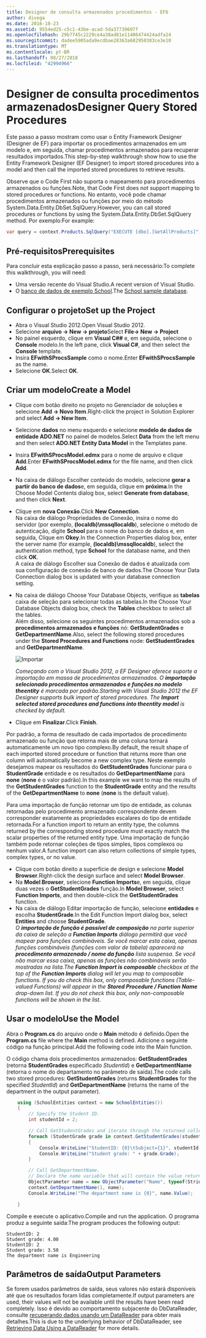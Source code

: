 ```yaml
---
title: Designer de consulta armazenados procedimentos - EF6
author: divega
ms.date: 2016-10-23
ms.assetid: 9554ed25-c5c1-43be-acad-5da37739697f
ms.openlocfilehash: 29b7745c2229ce4a38ad81e11406474424adfa24
ms.sourcegitcommit: dadee5905ada9ecdbae28363a682950383ce3e10
ms.translationtype: MT
ms.contentlocale: pt-BR
ms.lasthandoff: 08/27/2018
ms.locfileid: "42994966"
---
```

# <a name="designer-query-stored-procedures"></a><span data-ttu-id="9dab6-102">Designer de consulta procedimentos armazenados</span><span class="sxs-lookup"><span data-stu-id="9dab6-102">Designer Query Stored Procedures</span></span>
<span data-ttu-id="9dab6-103">Este passo a passo mostram como usar o Entity Framework Designer (Designer de EF) para importar os procedimentos armazenados em um modelo e, em seguida, chamar procedimentos armazenados para recuperar resultados importados.</span><span class="sxs-lookup"><span data-stu-id="9dab6-103">This step-by-step walkthrough show how to use the Entity Framework Designer (EF Designer) to import stored procedures into a model and then call the imported stored procedures to retrieve results.</span></span> 

<span data-ttu-id="9dab6-104">Observe que o Code First não suporta o mapeamento para procedimentos armazenados ou funções.</span><span class="sxs-lookup"><span data-stu-id="9dab6-104">Note, that Code First does not support mapping to stored procedures or functions.</span></span> <span data-ttu-id="9dab6-105">No entanto, você pode chamar procedimentos armazenados ou funções por meio do método System.Data.Entity.DbSet.SqlQuery.</span><span class="sxs-lookup"><span data-stu-id="9dab6-105">However, you can call stored procedures or functions by using the System.Data.Entity.DbSet.SqlQuery method.</span></span> <span data-ttu-id="9dab6-106">Por exemplo:</span><span class="sxs-lookup"><span data-stu-id="9dab6-106">For example:</span></span>
``` csharp
var query = context.Products.SqlQuery("EXECUTE [dbo].[GetAllProducts]")`;
```

## <a name="prerequisites"></a><span data-ttu-id="9dab6-107">Pré-requisitos</span><span class="sxs-lookup"><span data-stu-id="9dab6-107">Prerequisites</span></span>

<span data-ttu-id="9dab6-108">Para concluir esta explicação passo a passo, será necessário:</span><span class="sxs-lookup"><span data-stu-id="9dab6-108">To complete this walkthrough, you will need:</span></span>

- <span data-ttu-id="9dab6-109">Uma versão recente do Visual Studio.</span><span class="sxs-lookup"><span data-stu-id="9dab6-109">A recent version of Visual Studio.</span></span>
- <span data-ttu-id="9dab6-110">O [banco de dados de exemplo School](~/ef6/resources/school-database.md).</span><span class="sxs-lookup"><span data-stu-id="9dab6-110">The [School sample database](~/ef6/resources/school-database.md).</span></span>

## <a name="set-up-the-project"></a><span data-ttu-id="9dab6-111">Configurar o projeto</span><span class="sxs-lookup"><span data-stu-id="9dab6-111">Set up the Project</span></span>

-   <span data-ttu-id="9dab6-112">Abra o Visual Studio 2012.</span><span class="sxs-lookup"><span data-stu-id="9dab6-112">Open Visual Studio 2012.</span></span>
-   <span data-ttu-id="9dab6-113">Selecione **arquivo -&gt; New -&gt; projeto**</span><span class="sxs-lookup"><span data-stu-id="9dab6-113">Select **File-&gt; New -&gt; Project**</span></span>
-   <span data-ttu-id="9dab6-114">No painel esquerdo, clique em **Visual C#\#** e, em seguida, selecione o **Console** modelo.</span><span class="sxs-lookup"><span data-stu-id="9dab6-114">In the left pane, click **Visual C\#**, and then select the **Console** template.</span></span>
-   <span data-ttu-id="9dab6-115">Insira **EFwithSProcsSample** como o nome.</span><span class="sxs-lookup"><span data-stu-id="9dab6-115">Enter **EFwithSProcsSample** as the name.</span></span>
-   <span data-ttu-id="9dab6-116">Selecione **OK**.</span><span class="sxs-lookup"><span data-stu-id="9dab6-116">Select **OK**.</span></span>

## <a name="create-a-model"></a><span data-ttu-id="9dab6-117">Criar um modelo</span><span class="sxs-lookup"><span data-stu-id="9dab6-117">Create a Model</span></span>

-   <span data-ttu-id="9dab6-118">Clique com botão direito no projeto no Gerenciador de soluções e selecione **Add -&gt; Novo Item**.</span><span class="sxs-lookup"><span data-stu-id="9dab6-118">Right-click the project in Solution Explorer and select **Add -&gt; New Item**.</span></span>
-   <span data-ttu-id="9dab6-119">Selecione **dados** no menu esquerdo e selecione **modelo de dados de entidade ADO.NET** no painel de modelos.</span><span class="sxs-lookup"><span data-stu-id="9dab6-119">Select **Data** from the left menu and then select **ADO.NET Entity Data Model** in the Templates pane.</span></span>
-   <span data-ttu-id="9dab6-120">Insira **EFwithSProcsModel.edmx** para o nome de arquivo e clique **Add**.</span><span class="sxs-lookup"><span data-stu-id="9dab6-120">Enter **EFwithSProcsModel.edmx** for the file name, and then click **Add**.</span></span>
-   <span data-ttu-id="9dab6-121">Na caixa de diálogo Escolher conteúdo do modelo, selecione **gerar a partir do banco de dados**e, em seguida, clique em **próxima**.</span><span class="sxs-lookup"><span data-stu-id="9dab6-121">In the Choose Model Contents dialog box, select **Generate from database**, and then click **Next**.</span></span>
-   <span data-ttu-id="9dab6-122">Clique em **nova Conexão**.</span><span class="sxs-lookup"><span data-stu-id="9dab6-122">Click **New Connection**.</span></span>  
    <span data-ttu-id="9dab6-123">Na caixa de diálogo Propriedades de Conexão, insira o nome do servidor (por exemplo, **(localdb)\\mssqllocaldb**), selecione o método de autenticação, digite **School** para o nome do banco de dados e, em seguida, Clique em **Okey**.</span><span class="sxs-lookup"><span data-stu-id="9dab6-123">In the Connection Properties dialog box, enter the server name (for example, **(localdb)\\mssqllocaldb**), select the authentication method, type **School** for the database name, and then click **OK**.</span></span>  
    <span data-ttu-id="9dab6-124">A caixa de diálogo Escolher sua Conexão de dados é atualizada com sua configuração de conexão de banco de dados.</span><span class="sxs-lookup"><span data-stu-id="9dab6-124">The Choose Your Data Connection dialog box is updated with your database connection setting.</span></span>
-   <span data-ttu-id="9dab6-125">Na caixa de diálogo Choose Your Database Objects, verifique as **tabelas** caixa de seleção para selecionar todas as tabelas.</span><span class="sxs-lookup"><span data-stu-id="9dab6-125">In the Choose Your Database Objects dialog box, check the **Tables** checkbox to select all the tables.</span></span>  
    <span data-ttu-id="9dab6-126">Além disso, selecione os seguintes procedimentos armazenados sob a **procedimentos armazenados e funções** nó: **GetStudentGrades** e **GetDepartmentName**.</span><span class="sxs-lookup"><span data-stu-id="9dab6-126">Also, select the following stored procedures under the **Stored Procedures and Functions** node: **GetStudentGrades** and **GetDepartmentName**.</span></span> 

    ![Importar](~/ef6/media/import.jpg)

    <span data-ttu-id="9dab6-128">*Começando com o Visual Studio 2012, o EF Designer oferece suporte a importação em massa de procedimentos armazenados. O **importação selecionado procedimentos armazenados e funções no modelo theentity** é marcada por padrão.*</span><span class="sxs-lookup"><span data-stu-id="9dab6-128">*Starting with Visual Studio 2012 the EF Designer supports bulk import of stored procedures. The **Import selected stored procedures and functions into theentity model** is checked by default.*</span></span>
-   <span data-ttu-id="9dab6-129">Clique em **Finalizar**.</span><span class="sxs-lookup"><span data-stu-id="9dab6-129">Click **Finish**.</span></span>

<span data-ttu-id="9dab6-130">Por padrão, a forma de resultado de cada importados de procedimento armazenado ou função que retorna mais de uma coluna tornará automaticamente um novo tipo complexo.</span><span class="sxs-lookup"><span data-stu-id="9dab6-130">By default, the result shape of each imported stored procedure or function that returns more than one column will automatically become a new complex type.</span></span> <span data-ttu-id="9dab6-131">Neste exemplo desejamos mapear os resultados do **GetStudentGrades** funcionar para o **StudentGrade** entidade e os resultados do **GetDepartmentName** para **none** (**none** é o valor padrão).</span><span class="sxs-lookup"><span data-stu-id="9dab6-131">In this example we want to map the results of the **GetStudentGrades** function to the **StudentGrade** entity and the results of the **GetDepartmentName** to **none** (**none** is the default value).</span></span>

<span data-ttu-id="9dab6-132">Para uma importação de função retornar um tipo de entidade, as colunas retornadas pelo procedimento armazenado correspondente devem corresponder exatamente as propriedades escalares do tipo de entidade retornada.</span><span class="sxs-lookup"><span data-stu-id="9dab6-132">For a function import to return an entity type, the columns returned by the corresponding stored procedure must exactly match the scalar properties of the returned entity type.</span></span> <span data-ttu-id="9dab6-133">Uma importação de função também pode retornar coleções de tipos simples, tipos complexos ou nenhum valor.</span><span class="sxs-lookup"><span data-stu-id="9dab6-133">A function import can also return collections of simple types, complex types, or no value.</span></span>

-   <span data-ttu-id="9dab6-134">Clique com botão direito a superfície de design e selecione **Model Browser**.</span><span class="sxs-lookup"><span data-stu-id="9dab6-134">Right-click the design surface and select **Model Browser**.</span></span>
-   <span data-ttu-id="9dab6-135">Na **Model Browser**, selecione **Function Imports**e, em seguida, clique duas vezes o **GetStudentGrades** função.</span><span class="sxs-lookup"><span data-stu-id="9dab6-135">In **Model Browser**, select **Function Imports**, and then double-click the **GetStudentGrades** function.</span></span>
-   <span data-ttu-id="9dab6-136">Na caixa de diálogo Editar importação de função, selecione **entidades** e escolha **StudentGrade**.</span><span class="sxs-lookup"><span data-stu-id="9dab6-136">In the Edit Function Import dialog box, select **Entities** and choose **StudentGrade**.</span></span>  
    <span data-ttu-id="9dab6-137">*O **importação de função é passível de composição** na parte superior da caixa de seleção a **Function Imports** diálogo permitirá que você mapear para funções combináveis. Se você marcar esta caixa, apenas funções combináveis (funções com valor de tabela) aparecerá na **procedimento armazenado / nome da função** lista suspensa. Se você não marcar essa caixa, apenas as funções não combináveis serão mostradas na lista.*</span><span class="sxs-lookup"><span data-stu-id="9dab6-137">*The **Function Import is composable** checkbox at the top of the **Function Imports** dialog will let you map to composable functions. If you do check this box, only composable functions (Table-valued Functions) will appear in the **Stored Procedure / Function Name** drop-down list. If you do not check this box, only non-composable functions will be shown in the list.*</span></span>

## <a name="use-the-model"></a><span data-ttu-id="9dab6-138">Usar o modelo</span><span class="sxs-lookup"><span data-stu-id="9dab6-138">Use the Model</span></span>

<span data-ttu-id="9dab6-139">Abra o **Program.cs** do arquivo onde o **Main** método é definido.</span><span class="sxs-lookup"><span data-stu-id="9dab6-139">Open the **Program.cs** file where the **Main** method is defined.</span></span> <span data-ttu-id="9dab6-140">Adicione o seguinte código na função principal.</span><span class="sxs-lookup"><span data-stu-id="9dab6-140">Add the following code into the Main function.</span></span>

<span data-ttu-id="9dab6-141">O código chama dois procedimentos armazenados: **GetStudentGrades** (retorna **StudentGrades** especificado *StudentId*) e **GetDepartmentName** (retorna o nome do departamento no parâmetro de saída).</span><span class="sxs-lookup"><span data-stu-id="9dab6-141">The code calls two stored procedures: **GetStudentGrades** (returns **StudentGrades** for the specified *StudentId*) and **GetDepartmentName** (returns the name of the department in the output parameter).</span></span>  

``` csharp
    using (SchoolEntities context = new SchoolEntities())
    {
        // Specify the Student ID.
        int studentId = 2;

        // Call GetStudentGrades and iterate through the returned collection.
        foreach (StudentGrade grade in context.GetStudentGrades(studentId))
        {
            Console.WriteLine("StudentID: {0}\tSubject={1}", studentId, grade.Subject);
            Console.WriteLine("Student grade: " + grade.Grade);
        }

        // Call GetDepartmentName.
        // Declare the name variable that will contain the value returned by the output parameter.
        ObjectParameter name = new ObjectParameter("Name", typeof(String));
        context.GetDepartmentName(1, name);
        Console.WriteLine("The department name is {0}", name.Value);

    }
```

<span data-ttu-id="9dab6-142">Compile e execute o aplicativo.</span><span class="sxs-lookup"><span data-stu-id="9dab6-142">Compile and run the application.</span></span> <span data-ttu-id="9dab6-143">O programa produz a seguinte saída:</span><span class="sxs-lookup"><span data-stu-id="9dab6-143">The program produces the following output:</span></span>

```
StudentID: 2
Student grade: 4.00
StudentID: 2
Student grade: 3.50
The department name is Engineering
```

<a name="output-parameters"></a><span data-ttu-id="9dab6-144">Parâmetros de saída</span><span class="sxs-lookup"><span data-stu-id="9dab6-144">Output Parameters</span></span>
-----------------

<span data-ttu-id="9dab6-145">Se forem usados parâmetros de saída, seus valores não estará disponíveis até que os resultados foram lidas completamente.</span><span class="sxs-lookup"><span data-stu-id="9dab6-145">If output parameters are used, their values will not be available until the results have been read completely.</span></span> <span data-ttu-id="9dab6-146">Isso é devido ao comportamento subjacente do DbDataReader, consulte [recuperando dados usando um DataReader](http://go.microsoft.com/fwlink/?LinkID=398589) para obter mais detalhes.</span><span class="sxs-lookup"><span data-stu-id="9dab6-146">This is due to the underlying behavior of DbDataReader, see [Retrieving Data Using a DataReader](http://go.microsoft.com/fwlink/?LinkID=398589) for more details.</span></span>
